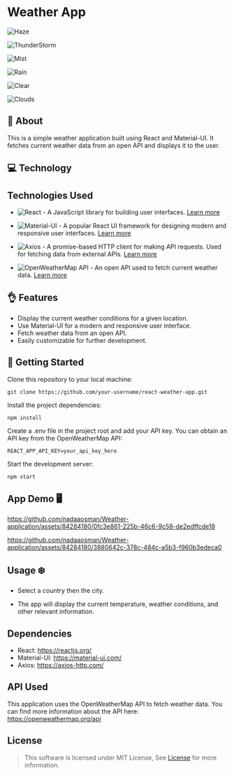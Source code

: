 # Weather App
![Haze](https://github.com/nadaaosman/Weather-application/assets/84284180/a11d4baa-d805-4585-a807-50dbb2008c87)

![ThunderStorm](https://github.com/nadaaosman/Weather-application/assets/84284180/459f0730-bb08-4104-81c9-570dba4716bb)

![Mist](https://github.com/nadaaosman/Weather-application/assets/84284180/92af3a80-1873-47a1-8bac-177d4d86f798)

![Rain](https://github.com/nadaaosman/Weather-application/assets/84284180/3a23bd99-a21a-4d76-a4d1-9546158c73cf)

![Clear](https://github.com/nadaaosman/Weather-application/assets/84284180/a44185d2-1e70-4aff-808b-efe94acf82d3)

![Clouds](https://github.com/nadaaosman/Weather-application/assets/84284180/8b0ae833-8729-4766-848e-713fd3630410)

## 📙 About <a name = "about"></a>

This is a simple weather application built using React and Material-UI. 
It fetches current weather data from an open API and displays it to the user.

## 💻 Technology <a name = "technolgies"></a>
## Technologies Used

- ![React](https://img.shields.io/badge/React-%2300599C.svg?style=for-the-badge&logo=react&logoColor=white) - A JavaScript library for building user interfaces. [Learn more](https://reactjs.org/)

- ![Material-UI](https://img.shields.io/badge/Material--UI-%230081CB.svg?style=for-the-badge&logo=material-ui&logoColor=white) - A popular React UI framework for designing modern and responsive user interfaces. [Learn more](https://material-ui.com/)

- ![Axios](https://img.shields.io/badge/Axios-%233A99D8.svg?style=for-the-badge) - A promise-based HTTP client for making API requests. Used for fetching data from external APIs. [Learn more](https://axios-http.com/)

- ![OpenWeatherMap API](https://img.shields.io/badge/OpenWeatherMap%20API-%23FDB813.svg?style=for-the-badge) - An open API used to fetch current weather data. [Learn more](https://openweathermap.org/api)

## 👌 Features <a name = "features"></a>
- Display the current weather conditions for a given location.
- Use Material-UI for a modern and responsive user interface.
- Fetch weather data from an open API.
- Easily customizable for further development.

## 🚀 Getting Started <a name = "started"></a>

Clone this repository to your local machine:
```
git clone https://github.com/your-username/react-weather-app.git
```
Install the project dependencies:
```
npm install
```
Create a .env file in the project root and add your API key. You can obtain an API key from the OpenWeatherMap API:
```
REACT_APP_API_KEY=your_api_key_here
```
Start the development server:
```
npm start
```
## App Demo 🖥️ <a name = "demo"></a>


https://github.com/nadaaosman/Weather-application/assets/84284180/0fc3e861-225b-46c6-9c58-de2edffcde18


https://github.com/nadaaosman/Weather-application/assets/84284180/3880642c-378c-484c-a5b3-f960b3edeca0


## Usage ❄️<a name = "usage"></a>

- Select a country then the city.

- The app will display the current temperature, weather conditions, and other relevant information.

## Dependencies <a name = "dependencies"></a>
- React: https://reactjs.org/
- Material-UI: https://material-ui.com/
- Axios: https://axios-http.com/

## API Used <a name = "api-used"></a>
This application uses the OpenWeatherMap API to fetch weather data. You can find more information about the API here: https://openweathermap.org/api

## License

> This software is licensed under MIT License, See [License](https://github.com/Waer1/Crazy-Delivery/blob/master/LICENSE.txt) for more information.

